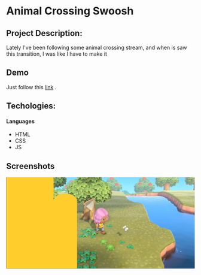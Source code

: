 # Animal Crossing Swoosh

## Project Description:

Lately I've been following some animal crossing stream, and when is saw this transition, I was like I have to make it

## Demo

Just follow this [link](https://atndesign.github.io/AnimalCrossingSwoosh/) .

## Techologies:

#### Languages

- HTML
- CSS
- JS

## Screenshots

<img src="./screen.png" alt="demo" />
